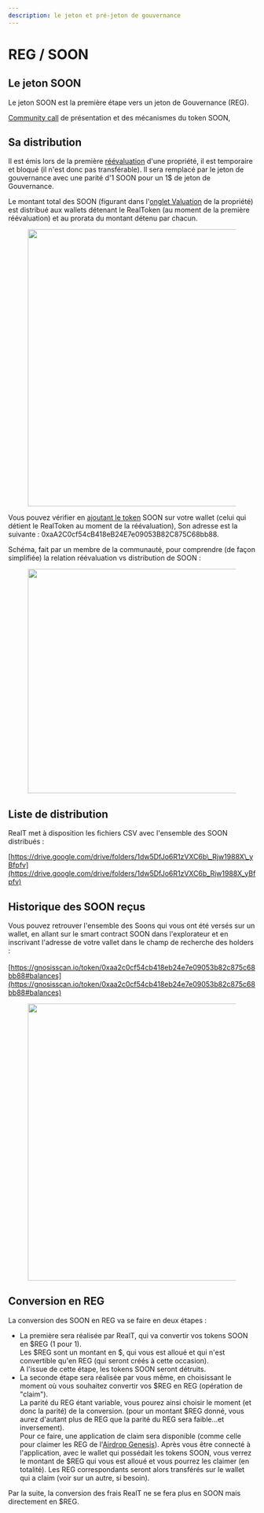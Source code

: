 ```yaml
---
description: le jeton et pré-jeton de gouvernance
---
```


# REG / SOON

## Le jeton SOON

Le jeton SOON est la première étape vers un jeton de Gouvernance (REG).

[Community call](https://www.youtube.com/watch?v=YJGj2JcSu6c\&t=632s) de présentation et des mécanismes du token SOON,

## Sa distribution

Il est émis lors de la première [réévaluation](reevaluation.md) d'une propriété, il est temporaire et bloqué (il n'est donc pas transférable). Il sera remplacé par le jeton de gouvernance avec une parité d'1 SOON pour un 1$ de jeton de Gouvernance.

Le montant total des SOON (figurant dans l'[onglet Valuation](reevaluation.md) de la propriété) est distribué aux wallets détenant le RealToken (au moment de la première réévaluation) et au prorata du montant détenu par chacun.

<figure><img src="../.gitbook/assets/image (263).png" alt="" width="563"><figcaption></figcaption></figure>

Vous pouvez vérifier en [ajoutant le token](../portefeuille/metamask/ajout-dun-token.md) SOON sur votre wallet (celui qui détient le RealToken au moment de la réévaluation), Son adresse est la suivante : 0xaA2C0cf54cB418eB24E7e09053B82C875C68bb88.

Schéma, fait par un membre de la communauté, pour comprendre (de façon simplifiée) la relation réévaluation vs distribution de SOON :

<figure><img src="../.gitbook/assets/image (116).png" alt="" width="456"><figcaption></figcaption></figure>

## Liste de distribution

RealT met à disposition les fichiers CSV avec l'ensemble des SOON distribués :

[https://drive.google.com/drive/folders/1dw5DfJo6R1zVXC6b\_Rjw1988X\_yBfpfv](https://drive.google.com/drive/folders/1dw5DfJo6R1zVXC6b_Rjw1988X_yBfpfv)

## Historique des SOON reçus

Vous pouvez retrouver l'ensemble des Soons qui vous ont été versés sur un wallet, en allant sur le smart contract SOON dans l'explorateur et en inscrivant l'adresse de votre vallet dans le champ de recherche des holders :\
\
[https://gnosisscan.io/token/0xaa2c0cf54cb418eb24e7e09053b82c875c68bb88#balances](https://gnosisscan.io/token/0xaa2c0cf54cb418eb24e7e09053b82c875c68bb88#balances)

<figure><img src="../.gitbook/assets/image (264).png" alt="" width="563"><figcaption></figcaption></figure>

## Conversion en REG

La conversion des SOON en REG va se faire en deux étapes :

* La première sera réalisée par RealT, qui va convertir vos tokens SOON en $REG (1 pour 1). \
  Les $REG sont un montant en $, qui vous est alloué et qui n'est convertible qu'en REG (qui seront créés à cette occasion).\
  A l'issue de cette étape, les tokens SOON seront détruits.
* La seconde étape sera réalisée par vous même, en choisissant le moment où vous souhaitez convertir vos $REG en REG (opération de "claim").\
  La parité du REG étant variable, vous pourez ainsi choisir le moment (et donc la parité) de la conversion. (pour un montant $REG donné, vous aurez d'autant plus de REG que la parité du REG sera faible...et inversement).\
  Pour ce faire, une application de claim sera disponible (comme celle pour claimer les REG de l'[Airdrop Genesis](../defi-realt/la-dao-et-son-reg.md)). Après vous être connecté à l'application, avec le wallet qui possédait les tokens SOON, vous verrez le montant de $REG qui vous est alloué et vous pourrez les claimer (en totalité). Les REG correspondants seront alors transférés sur le wallet qui a claim (voir sur un autre, si besoin).

Par la suite, la conversion des frais RealT ne se fera plus en SOON mais directement en $REG.&#x20;
